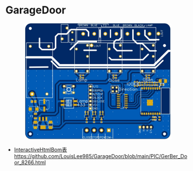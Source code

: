 # GarageDoor

<p align="center">
<img src="/PIC/front.jpg" width="80%"/>
</p>
 
* <a href='http://htmlpreview.github.io/?https://github.com/LouisLee985/GarageDoor/blob/main/PIC/GerBer_Door_8266.html'>InteractiveHtmlBom表</a>
https://github.com/LouisLee985/GarageDoor/blob/main/PIC/GerBer_Door_8266.html
